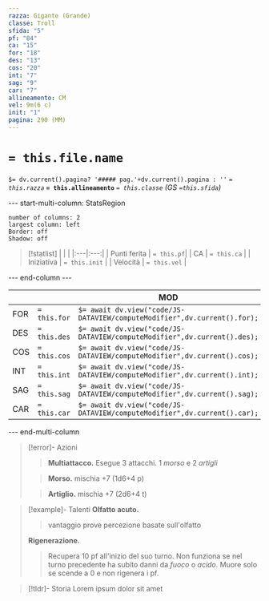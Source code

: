```yaml
---
razza: Gigante (Grande)
classe: Troll
sfida: "5"
pf: "84"
ca: "15"
for: "18"
des: "13"
cos: "20"
int: "7"
sag: "9"
car: "7"
allineamento: CM
vel: 9m(6 c)
init: "1"
pagina: 290 (MM)
---
```

# `= this.file.name` 
 `$= dv.current().pagina? '##### pag.'+dv.current().pagina : ''`
*`= this.razza`* **`= this.allineamento`** 
*`= this.classe`*
*(GS `=this.sfida`)*

--- start-multi-column: StatsRegion

```column-settings  
number of columns: 2  
largest column: left
Border: off
Shadow: off
```

> [!statlist]
> | | |
> |:---|:---:|
> | Punti ferita | `= this.pf`|
> | CA | `= this.ca` |
> | Iniziativa | `= this.init` |
> | Velocità | `= this.vel` |
> 

--- end-column ---

|     |              | MOD                                                                      |
| --- | ------------ | ------------------------------------------------------------------------ |
| FOR | `= this.for` | `$= await dv.view("code/JS-DATAVIEW/computeModifier",dv.current().for);` |
| DES | `= this.des` | `$= await dv.view("code/JS-DATAVIEW/computeModifier",dv.current().des);` |
| COS | `= this.cos` | `$= await dv.view("code/JS-DATAVIEW/computeModifier",dv.current().cos);` |
| INT | `= this.int` | `$= await dv.view("code/JS-DATAVIEW/computeModifier",dv.current().int);` |
| SAG | `= this.sag` | `$= await dv.view("code/JS-DATAVIEW/computeModifier",dv.current().sag);` |
| CAR | `= this.car` | `$= await dv.view("code/JS-DATAVIEW/computeModifier",dv.current().car);` |

--- end-multi-column

> [!error]- Azioni
>> **Multiattacco.**
>> Esegue 3 attacchi. 1 *morso* e 2 *artigli*
>
>> **Morso.**
>> mischia +7 (1d6+4 p)
>
>> **Artiglio.**
>> mischia +7 (2d6+4 t)

> [!example]- Talenti
> **Olfatto acuto.** 
>> vantaggio prove percezione basate sull'olfatto
> 
> **Rigenerazione.** 
>> Recupera 10 pf all'inizio del suo turno. Non funziona se nel turno precedente ha subito danni da *fuoco* o *acido*. Muore solo se scende a 0 e non rigenera i pf.
>> 

> [!tldr]- Storia
> Lorem ipsum dolor sit amet


